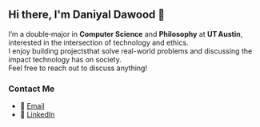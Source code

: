 ## Hi there, I'm Daniyal Dawood 👋

I’m a double‑major in **Computer Science** and **Philosophy** at **UT Austin**, interested in the intersection of technology and ethics.  
I enjoy building projectsthat solve real-world problems and discussing the impact technology has on society.  
Feel free to reach out to discuss anything!  

### Contact Me
- 📧 [Email](mailto:daniyaldawood@utexas.edu)
- 💼 [LinkedIn](https://linkedin.com/in/daniyal-dawood)
